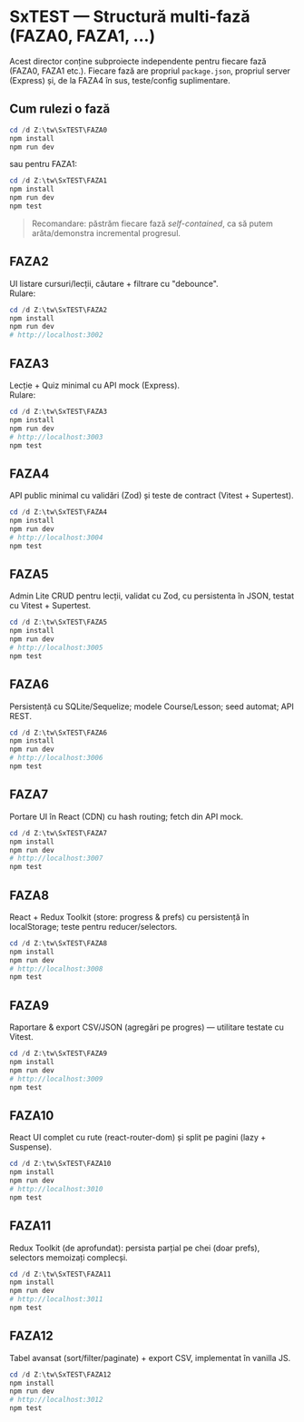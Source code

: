 # SxTEST — Structură multi-fază (FAZA0, FAZA1, ...)

Acest director conține subproiecte independente pentru fiecare fază (FAZA0, FAZA1 etc.).
Fiecare fază are propriul `package.json`, propriul server (Express) și, de la FAZA4 în sus, teste/config suplimentare.

## Cum rulezi o fază
```powershell
cd /d Z:\tw\SxTEST\FAZA0
npm install
npm run dev
```
sau pentru FAZA1:
```powershell
cd /d Z:\tw\SxTEST\FAZA1
npm install
npm run dev
npm test
```

> Recomandare: păstrăm fiecare fază *self-contained*, ca să putem arăta/demonstra incremental progresul.


## FAZA2
UI listare cursuri/lecții, căutare + filtrare cu "debounce".  
Rulare:
```powershell
cd /d Z:\tw\SxTEST\FAZA2
npm install
npm run dev
# http://localhost:3002
```

## FAZA3
Lecție + Quiz minimal cu API mock (Express).  
Rulare:
```powershell
cd /d Z:\tw\SxTEST\FAZA3
npm install
npm run dev
# http://localhost:3003
npm test
```


## FAZA4
API public minimal cu validări (Zod) și teste de contract (Vitest + Supertest).
```powershell
cd /d Z:\tw\SxTEST\FAZA4
npm install
npm run dev
# http://localhost:3004
npm test
```

## FAZA5
Admin Lite CRUD pentru lecții, validat cu Zod, cu persistenta în JSON, testat cu Vitest + Supertest.
```powershell
cd /d Z:\tw\SxTEST\FAZA5
npm install
npm run dev
# http://localhost:3005
npm test
```


## FAZA6
Persistență cu SQLite/Sequelize; modele Course/Lesson; seed automat; API REST.
```powershell
cd /d Z:\tw\SxTEST\FAZA6
npm install
npm run dev
# http://localhost:3006
npm test
```

## FAZA7
Portare UI în React (CDN) cu hash routing; fetch din API mock.
```powershell
cd /d Z:\tw\SxTEST\FAZA7
npm install
npm run dev
# http://localhost:3007
npm test
```


## FAZA8
React + Redux Toolkit (store: progress & prefs) cu persistență în localStorage; teste pentru reducer/selectors.
```powershell
cd /d Z:\tw\SxTEST\FAZA8
npm install
npm run dev
# http://localhost:3008
npm test
```

## FAZA9
Raportare & export CSV/JSON (agregări pe progres) — utilitare testate cu Vitest.
```powershell
cd /d Z:\tw\SxTEST\FAZA9
npm install
npm run dev
# http://localhost:3009
npm test
```


## FAZA10
React UI complet cu rute (react-router-dom) și split pe pagini (lazy + Suspense).
```powershell
cd /d Z:\tw\SxTEST\FAZA10
npm install
npm run dev
# http://localhost:3010
npm test
```

## FAZA11
Redux Toolkit (de aprofundat): persista parțial pe chei (doar prefs), selectors memoizați complecși.
```powershell
cd /d Z:\tw\SxTEST\FAZA11
npm install
npm run dev
# http://localhost:3011
npm test
```

## FAZA12
Tabel avansat (sort/filter/paginate) + export CSV, implementat în vanilla JS.
```powershell
cd /d Z:\tw\SxTEST\FAZA12
npm install
npm run dev
# http://localhost:3012
npm test
```
